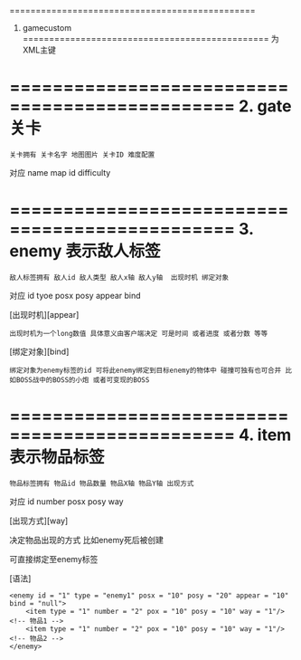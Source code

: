 ===============================================
1.	gamecustom
===============================================
	为XML主键

===============================================
2.  gate 关卡
===============================================	
	关卡拥有 关卡名字 地图图片 关卡ID 难度配置

对应          name    map      id     difficulty

===============================================
3. enemy 表示敌人标签
===============================================
	敌人标签拥有 敌人id 敌人类型 敌人x轴 敌人y轴  出现时机 绑定对象

对应				id    tyoe    posx     posy    appear    bind

[出现时机][appear]

	出现时机为一个long数值 具体意义由客户端决定 可是时间 或者进度 或者分数 等等

[绑定对象][bind]

	绑定对象为enemy标签的id 可将此enemy绑定到目标enemy的物体中 碰撞可独有也可合并 比如BOSS战中的BOSS的小炮 或者可变现的BOSS

===============================================
4. item 表示物品标签
===============================================
	物品标签拥有 物品id 物品数量 物品X轴 物品Y轴 出现方式

对应 				id   number    posx    posy    way

[出现方式][way]

决定物品出现的方式 比如enemy死后被创建

可直接绑定至enemy标签


[语法]

	<enemy id = "1" type = "enemy1" posx = "10" posy = "20" appear = "10" bind = "null">
		<item type = "1" number = "2" pox = "10" posy = "10" way = "1"/> <!-- 物品1 -->
		<item type = "1" number = "2" pox = "10" posy = "10" way = "1"/> <!-- 物品2 -->
	</enemy>	